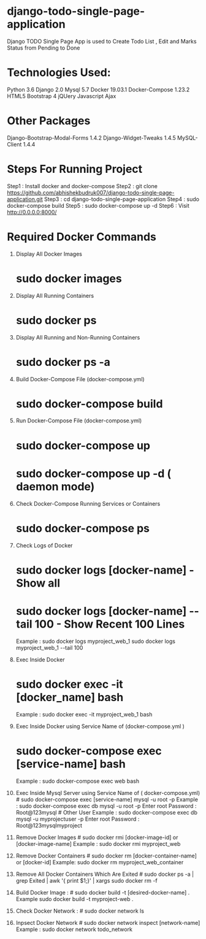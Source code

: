 # django-todo-single-page-application
Django TODO Single Page App is used to Create Todo List , Edit and Marks Status from Pending to Done


# Technologies Used: 
  Python 3.6
  Django 2.0
  Mysql 5.7
  Docker 19.03.1
  Docker-Compose 1.23.2
  HTML5
  Bootstrap 4
  jQUery
  Javascript
  Ajax
  
# Other Packages  
  Django-Bootstrap-Modal-Forms 1.4.2
  Django-Widget-Tweaks 1.4.5
  MySQL-Client 1.4.4
  
  
# Steps For Running Project
  Step1 : Install docker and docker-compose
  Step2 : git clone https://github.com/abhishekbudruk007/django-todo-single-page-application.git
  Step3 : cd django-todo-single-page-application
  Step4 : sudo docker-compose build
  Step5 : sudo docker-compose up -d
  Step6 : Visit http://0.0.0.0:8000/
  
  
# Required Docker Commands

  1) Display All Docker Images 
      # sudo docker images 
  2) Display All Running Containers
      # sudo docker ps 
  3) Display All Running and Non-Running Containers
      # sudo docker ps -a
  4) Build Docker-Compose File (docker-compose.yml)
      # sudo docker-compose build
  5) Run Docker-Compose File (docker-compose.yml)
      # sudo docker-compose up
      # sudo docker-compose up -d ( daemon mode)
  6) Check Docker-Compose Running Services or Containers
      # sudo docker-compose ps 
  7) Check Logs of Docker
      # sudo docker logs [docker-name]               - Show all 
      # sudo docker logs [docker-name] --tail 100    - Show Recent 100 Lines
      Example : sudo docker logs myproject_web_1 
                sudo docker logs myproject_web_1 --tail 100
  8) Exec Inside Docker 
      # sudo docker exec -it [docker_name] bash
      Example : sudo docker exec -it myproject_web_1 bash
  
  9) Exec Inside Docker using Service Name of (docker-compose.yml )
     # sudo docker-compose exec [service-name] bash
     Example : sudo docker-compose exec web bash
  10) Exec Inside Mysql Server using Service Name of ( docker-compose.yml)
     # sudo docker-compose exec [service-name] mysql -u root -p 
     Example : sudo docker-compose exec db mysql -u root -p
     Enter root Password : Root@123mysql
     # Other User
     Example : sudo docker-compose exec db mysql -u myprojectuser -p
     Enter root Password : Root@123mysqlmyproject
  11) Remove Docker Images
     # sudo docker rmi [docker-image-id] or [docker-image-name]
     Example : sudo docker rmi myproject_web
  12) Remove Docker Containers
     # sudo docker rm [docker-container-name] or [docker-id]
     Example: sudo docker rm myproject_web_container
  13) Remove All Docker Containers Which Are Exited
     # sudo docker ps -a | grep Exited | awk '{ print $1;}' | xargs sudo docker rm -f
  14) Build Docker Image :
     # sudo docker build -t [desired-docker-name] .
     Example sudo docker build -t myproject-web .
  15) Check Docker Network :
     # sudo docker network ls 
  16) Inpsect Docker Network
     # sudo docker network inspect [network-name]
     Example : sudo docker network todo_network
  
     
     
